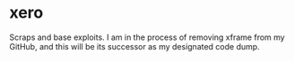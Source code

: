 # xero
Scraps and base exploits. I am in the process of removing xframe from my GitHub, and this will be its successor as my designated code dump.
